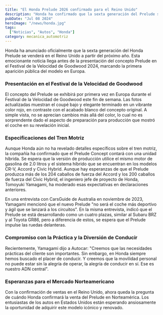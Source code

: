 ```yaml
---
title: "El Honda Prelude 2026 confirmado para el Reino Unido"
description: "Honda ha confirmado que la sexta generación del Prelude se venderá en el Reino Unido a partir del próximo año, con una presentación del concepto en el Festival de la Velocidad de Goodwood."
pubDate: "Jul 08 2024"
heroImage: "/news/honda.jpg"
tags:
  ["Noticias", "Autos", "Honda"]
category: mecanica_automotriz
---
```

Honda ha anunciado oficialmente que la sexta generación del Honda Prelude se venderá en el Reino Unido a partir del próximo año. Esta emocionante noticia llega antes de la presentación del concepto Prelude en el Festival de la Velocidad de Goodwood 2024, marcando la primera aparición pública del modelo en Europa.

### Presentación en el Festival de la Velocidad de Goodwood

El concepto del Prelude se exhibirá por primera vez en Europa durante el Festival de la Velocidad de Goodwood este fin de semana. Las fotos actualizadas muestran el coupé bajo y elegante terminado en un vibrante color rojo, en contraste con el acabado blanco del concepto original. A simple vista, no se aprecian cambios más allá del color, lo cual no es sorprendente dado el aspecto de preparación para producción que mostró el coche en su revelación inicial.

### Especificaciones del Tren Motriz

Aunque Honda aún no ha revelado detalles específicos sobre el tren motriz, la compañía ha confirmado que el Prelude Concept contará con una unidad híbrida. Se espera que la versión de producción utilice el mismo motor de gasolina de 2.0 litros y el sistema híbrido que se encuentran en los modelos CR-V, Accord y Civic Hybrid. Aunque hay esperanzas de que el Prelude produzca más de los 204 caballos de fuerza del Accord y los 200 caballos de fuerza del Civic Hybrid, el ingeniero jefe de proyecto de Honda, Tomoyuki Yamagami, ha moderado esas expectativas en declaraciones anteriores.

En una entrevista con CarsGuide de Australia en noviembre de 2023, Yamagami mencionó que el nuevo Prelude "no será el coche más deportivo y ágil que se lanzará a los circuitos". En la misma entrevista, indicó que el Prelude se está desarrollando como un cuatro plazas, similar al Subaru BRZ y al Toyota GR86, pero a diferencia de estos, se espera que el Prelude impulse las ruedas delanteras.

### Compromiso con la Práctica y la Diversión de Conducir

Recientemente, Yamagami dijo a Autocar: "Creemos que las necesidades prácticas del cliente son importantes. Sin embargo, en Honda siempre hemos buscado el placer de conducir. Y creemos que la movilidad personal no puede estar sin la alegría de operar, la alegría de conducir en sí. Ese es nuestro ADN central".

### Esperanzas para el Mercado Norteamericano

Con la confirmación de ventas en el Reino Unido, ahora queda la pregunta de cuándo Honda confirmará la venta del Prelude en Norteamérica. Los entusiastas de los autos en Estados Unidos están esperando ansiosamente la oportunidad de adquirir este modelo icónico y renovado.